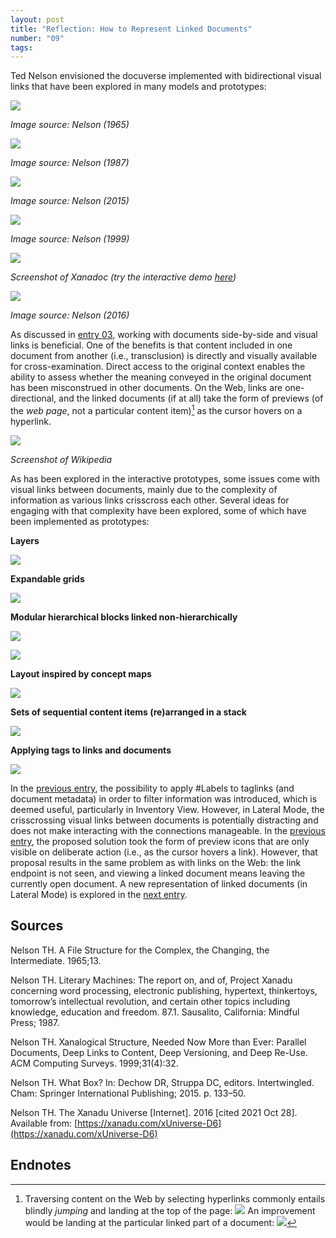 ```yaml
---
layout: post
title: "Reflection: How to Represent Linked Documents"
number: "09"
tags:
---
```


Ted Nelson envisioned the docuverse implemented with bidirectional visual links that have been explored in many models and prototypes:

![](assets/nelson_11-4.png)

*Image source: Nelson (1965)*

![](assets/nelson_qframe.png)

*Image source: Nelson (1987)*

![](assets/nelson_cosmicbook.png)

*Image source: Nelson (2015)*

![](assets/nelson_PYXI_transpointing_windows.png)

*Image source: Nelson (1999)*

![](assets/xanadoc.png)

*Screenshot of Xanadoc (try the interactive demo [here](https://xanadu.com/xanademos/MoeJusteOrigins.html))*

![](assets/xanaduspace_2007.png)

*Image source: Nelson (2016)*

As discussed in [entry 03](03), working with documents side-by-side and visual links is beneficial. One of the benefits is that content included in one document from another (i.e., transclusion) is directly and visually available for cross-examination. Direct access to the original context enables the ability to assess whether the meaning conveyed in the original document has been misconstrued in other documents. On the Web, links are one-directional, and the linked documents (if at all) take the form of previews (of the *web page*, not a particular content item)[^links_on_the_web] as the cursor hovers on a hyperlink.


![](assets/wikipedia_hover_preview.png)

*Screenshot of Wikipedia*

[^links_on_the_web]: Traversing content on the Web by selecting hyperlinks commonly entails blindly *jumping* and landing at the top of the page:
![](assets/hypernotes01.png)
An improvement would be landing at the particular linked part of a document:
![](assets/hypernotes03.png)

As has been explored in the interactive prototypes, some issues come with visual links between documents, mainly due to the complexity of information as various links crisscross each other. Several ideas for engaging with that complexity have been explored, some of which have been implemented as prototypes:

**Layers**

![](assets/Ideas_page_28.png)

**Expandable grids**

![](assets/Ideas_page_25.png)

**Modular hierarchical blocks linked non-hierarchically**

![](assets/Ideas_page_33.png)

![](assets/Ideas_page_18.png)

**Layout inspired by concept maps**

![](assets/Ideas_page_2_cut.png)

**Sets of sequential content items (re)arranged in a stack**

![](assets/Ideas_page_29.png)

**Applying tags to links and documents**

![](assets/Ideas_page_72.png)

In the [previous entry](08), the possibility to apply \#Labels to taglinks (and document metadata) in order to filter information was introduced, which is deemed useful, particularly in Inventory View. However, in Lateral Mode, the crisscrossing visual links between documents is potentially distracting and does not make interacting with the connections manageable. In the [previous entry](08), the proposed solution took the form of preview icons that are only visible on deliberate action (i.e., as the cursor hovers a link). However, that proposal results in the same problem as with links on the Web: the link endpoint is not seen, and viewing a linked document means leaving the currently open document. A new representation of linked documents (in Lateral Mode) is explored in the [next entry](10).

## Sources

Nelson TH. A File Structure for the Complex, the Changing, the Intermediate. 1965;13.

Nelson TH. Literary Machines: The report on, and of, Project Xanadu concerning word processing, electronic publishing, hypertext, thinkertoys, tomorrow’s intellectual revolution, and certain other topics including knowledge, education and freedom. 87.1. Sausalito, California: Mindful Press; 1987.

Nelson TH. Xanalogical Structure, Needed Now More than Ever: Parallel Documents, Deep Links to Content, Deep Versioning, and Deep Re-Use. ACM Computing Surveys. 1999;31(4):32.

Nelson TH. What Box? In: Dechow DR, Struppa DC, editors. Intertwingled. Cham: Springer International Publishing; 2015. p. 133–50.

Nelson TH. The Xanadu Universe [Internet]. 2016 [cited 2021 Oct 28]. Available from: [https://xanadu.com/xUniverse-D6](https://xanadu.com/xUniverse-D6)

## Endnotes
